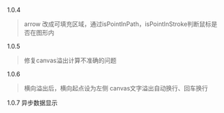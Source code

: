 1.0.4

> arrow 改成可填充区域，通过isPointInPath，isPointInStroke判断鼠标是否在图形内

1.0.5

> 修复canvas溢出计算不准确的问题

1.0.6

> 横向溢出后，横向起点设为左侧
> canvas文字溢出自动换行、回车换行

1.0.7 异步数据显示